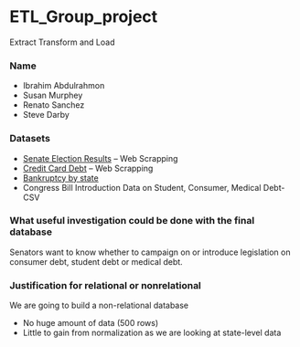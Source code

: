 # ETL_Group_project
Extract Transform and Load



### Name
* Ibrahim Abdulrahmon
* Susan Murphey
* Renato Sanchez
* Steve Darby

### Datasets
*	[Senate Election Results](http://elections.nbcnews.com/ns/politics/2012/all/senate/) – Web Scrapping
*	[Credit Card Debt](https://www.valuepenguin.com/average-credit-card-debt) – Web Scrapping
*	[Bankruptcy by state](https://www.worldatlas.com/articles/highest-personal-bankruptcy-rates-in-the-us-by-state.html)
*	 Congress Bill Introduction Data on Student, Consumer, Medical Debt- CSV


### What useful investigation could be done with the final database

Senators want to know whether to campaign on or introduce legislation on consumer debt, student debt or medical debt.


### Justification for relational or nonrelational
We are going to build a non-relational database
*	No huge amount of data (500 rows)
*	Little to gain from normalization as we are looking at state-level data

